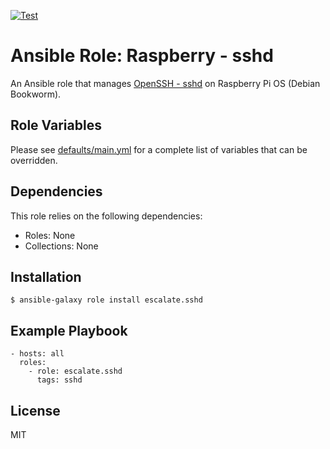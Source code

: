 [![Test](https://github.com/escalate/ansible-raspberry-sshd/actions/workflows/test.yml/badge.svg?branch=master&event=push)](https://github.com/escalate/ansible-raspberry-sshd/actions/workflows/test.yml)

# Ansible Role: Raspberry - sshd

An Ansible role that manages [OpenSSH - sshd](https://www.openssh.com) on Raspberry Pi OS (Debian Bookworm).

## Role Variables

Please see [defaults/main.yml](https://github.com/escalate/ansible-raspberry-sshd/blob/master/defaults/main.yml) for a complete list of variables that can be overridden.

## Dependencies

This role relies on the following dependencies:

* Roles: None
* Collections: None

## Installation

```
$ ansible-galaxy role install escalate.sshd
```

## Example Playbook

```
- hosts: all
  roles:
    - role: escalate.sshd
      tags: sshd
```

## License

MIT
